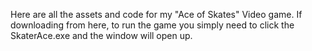 Here are all the assets and code for my "Ace of Skates" Video game. If downloading from here, to run the game you simply need to click the SkaterAce.exe and the window will open up.
